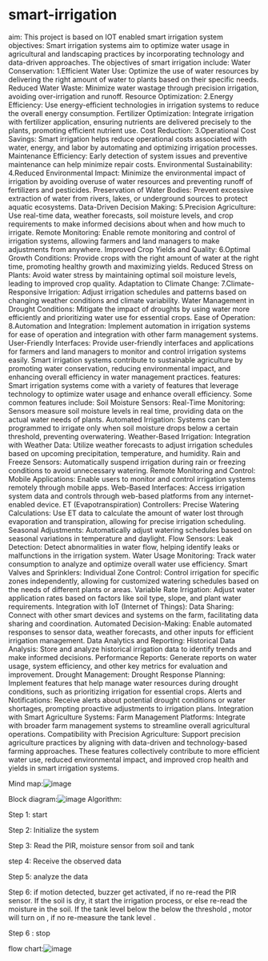 # smart-irrigation
aim: This project is based on IOT enabled smart irrigation system objectives: Smart irrigation systems aim to optimize water usage in agricultural and landscaping practices by incorporating technology and data-driven approaches. The objectives of smart irrigation include:
Water Conservation:
1.Efficient Water Use: Optimize the use of water resources by delivering the right amount of water to plants based on their specific needs. Reduced Water Waste: Minimize water wastage through precision irrigation, avoiding over-irrigation and runoff. Resource Optimization:
2.Energy Efficiency: Use energy-efficient technologies in irrigation systems to reduce the overall energy consumption. Fertilizer Optimization: Integrate irrigation with fertilizer application, ensuring nutrients are delivered precisely to the plants, promoting efficient nutrient use. Cost Reduction:
3.Operational Cost Savings: Smart irrigation helps reduce operational costs associated with water, energy, and labor by automating and optimizing irrigation processes. Maintenance Efficiency: Early detection of system issues and preventive maintenance can help minimize repair costs. Environmental Sustainability:
4.Reduced Environmental Impact: Minimize the environmental impact of irrigation by avoiding overuse of water resources and preventing runoff of fertilizers and pesticides. Preservation of Water Bodies: Prevent excessive extraction of water from rivers, lakes, or underground sources to protect aquatic ecosystems. Data-Driven Decision Making:
5.Precision Agriculture: Use real-time data, weather forecasts, soil moisture levels, and crop requirements to make informed decisions about when and how much to irrigate. Remote Monitoring: Enable remote monitoring and control of irrigation systems, allowing farmers and land managers to make adjustments from anywhere. Improved Crop Yields and Quality:
6.Optimal Growth Conditions: Provide crops with the right amount of water at the right time, promoting healthy growth and maximizing yields. Reduced Stress on Plants: Avoid water stress by maintaining optimal soil moisture levels, leading to improved crop quality. Adaptation to Climate Change:
7.Climate-Responsive Irrigation: Adjust irrigation schedules and patterns based on changing weather conditions and climate variability. Water Management in Drought Conditions: Mitigate the impact of droughts by using water more efficiently and prioritizing water use for essential crops. Ease of Operation:
8.Automation and Integration: Implement automation in irrigation systems for ease of operation and integration with other farm management systems. User-Friendly Interfaces: Provide user-friendly interfaces and applications for farmers and land managers to monitor and control irrigation systems easily. Smart irrigation systems contribute to sustainable agriculture by promoting water conservation, reducing environmental impact, and enhancing overall efficiency in water management practices.
features: Smart irrigation systems come with a variety of features that leverage technology to optimize water usage and enhance overall efficiency. Some common features include:
Soil Moisture Sensors:
Real-Time Monitoring: Sensors measure soil moisture levels in real time, providing data on the actual water needs of plants. Automated Irrigation: Systems can be programmed to irrigate only when soil moisture drops below a certain threshold, preventing overwatering. Weather-Based Irrigation:
Integration with Weather Data: Utilize weather forecasts to adjust irrigation schedules based on upcoming precipitation, temperature, and humidity. Rain and Freeze Sensors: Automatically suspend irrigation during rain or freezing conditions to avoid unnecessary watering. Remote Monitoring and Control:
Mobile Applications: Enable users to monitor and control irrigation systems remotely through mobile apps. Web-Based Interfaces: Access irrigation system data and controls through web-based platforms from any internet-enabled device. ET (Evapotranspiration) Controllers:
Precise Watering Calculations: Use ET data to calculate the amount of water lost through evaporation and transpiration, allowing for precise irrigation scheduling. Seasonal Adjustments: Automatically adjust watering schedules based on seasonal variations in temperature and daylight. Flow Sensors:
Leak Detection: Detect abnormalities in water flow, helping identify leaks or malfunctions in the irrigation system. Water Usage Monitoring: Track water consumption to analyze and optimize overall water use efficiency. Smart Valves and Sprinklers:
Individual Zone Control: Control irrigation for specific zones independently, allowing for customized watering schedules based on the needs of different plants or areas. Variable Rate Irrigation: Adjust water application rates based on factors like soil type, slope, and plant water requirements. Integration with IoT (Internet of Things):
Data Sharing: Connect with other smart devices and systems on the farm, facilitating data sharing and coordination. Automated Decision-Making: Enable automated responses to sensor data, weather forecasts, and other inputs for efficient irrigation management. Data Analytics and Reporting:
Historical Data Analysis: Store and analyze historical irrigation data to identify trends and make informed decisions. Performance Reports: Generate reports on water usage, system efficiency, and other key metrics for evaluation and improvement. Drought Management:
Drought Response Planning: Implement features that help manage water resources during drought conditions, such as prioritizing irrigation for essential crops. Alerts and Notifications: Receive alerts about potential drought conditions or water shortages, prompting proactive adjustments to irrigation plans. Integration with Smart Agriculture Systems:
Farm Management Platforms: Integrate with broader farm management systems to streamline overall agricultural operations. Compatibility with Precision Agriculture: Support precision agriculture practices by aligning with data-driven and technology-based farming approaches. These features collectively contribute to more efficient water use, reduced environmental impact, and improved crop health and yields in smart irrigation systems.

Mind map:![image](https://github.com/shradha81/smart-irrigation/assets/106264198/002b5e7e-345c-4d89-95ae-069606ff1d70)

Block diagram:![image](https://github.com/shradha81/smart-irrigation/assets/106264198/feed40d8-6510-4ba8-8742-de71d736c428)
Algorithm:

Step 1: start

Step 2: Initialize the system

Step 3: Read the PIR, moisture sensor from soil and tank

step 4: Receive the observed data

Step 5: analyze the data

Step 6: if motion detected, buzzer get activated, if no re-read the PIR sensor. If the soil is dry, it start the irrigation process, or else re-read the moisture in the soil. If the tank level below the below the threshold , motor will turn on , if no re-measure
the tank level .

Step 6 : stop

flow chart:![image](https://github.com/shradha81/smart-irrigation/assets/106264198/76896b46-3e85-4b38-9bf2-b6597d224514)



